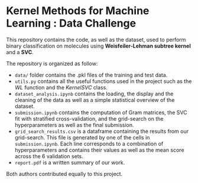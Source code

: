 # Kernel Methods for Machine Learning : Data Challenge

This repository contains the code, as well as the dataset, used to perform binary classification on molecules using **Weisfeiler-Lehman subtree kernel** and a **SVC**. 

The repository is organized as follow: 
- `data/` folder contains the .pkl files of the training and test data.
- `utils.py` contains all the useful functions used in the project such as the *WL* function and the *KernelSVC* class.
- `dataset_analysis.ipynb` contains the loading, the display and the cleaning of the data as well as a simple statistical overview of the dataset.
- `submission.ipynb` contains the computation of Gram matrices, the SVC fit with stratified cross-validation, and the grid-search on the hyperparameters as well as the final submission.
- `grid_search_results.csv` is a dataframe containing the results from our grid-search. This file is generated by one of the cells in `submission.ipynb`. Each line corresponds to a combination of hyperparameters and contains their values as well as the mean score across the 6 validation sets.
- `report.pdf` is a written summary of our work.


Both authors contributed equally to this project. 